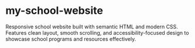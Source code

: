 # my-school-website
Responsive school website built with semantic HTML and modern CSS. Features clean layout, smooth scrolling, and accessibility-focused design to showcase school programs and resources effectively.
